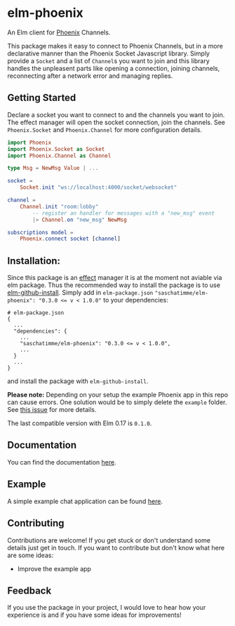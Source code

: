 # elm-phoenix

An Elm client for [Phoenix](http://www.phoenixframework.org) Channels.

This package makes it easy to connect to Phoenix Channels, but in a more declarative manner than the Phoenix Socket Javascript library. Simply provide a `Socket` and a list of `Channel`s you want to join and this library handles the unpleasent parts like opening a connection, joining channels, reconnecting after a network error and managing replies.

## Getting Started

Declare a socket you want to connect to and the channels you want to join. The effect manager will open the socket connection, join the channels. See `Phoenix.Socket` and `Phoenix.Channel` for more configuration details.

```elm
import Phoenix
import Phoenix.Socket as Socket
import Phoenix.Channel as Channel

type Msg = NewMsg Value | ...

socket =
    Socket.init "ws://localhost:4000/socket/websocket"

channel =
    Channel.init "room:lobby"
        -- register an handler for messages with a "new_msg" event
        |> Channel.on "new_msg" NewMsg

subscriptions model =
    Phoenix.connect socket [channel]
```

## Installation:
Since this package is an [effect](https://guide.elm-lang.org/architecture/effects/) manager it is at the moment not aviable via elm package. Thus the recommended way to install the package is to use [elm-github-install](https://github.com/gdotdesign/elm-github-install). Simply add in `elm-package.json` `"saschatimme/elm-phoenix": "0.3.0 <= v < 1.0.0"` to your dependencies:
```
# elm-package.json
{
  ...
  "dependencies": {
    ...
    "saschatimme/elm-phoenix": "0.3.0 <= v < 1.0.0",
    ...
  }
  ...
}
```
and install the package with `elm-github-install`.

**Please note:** Depending on your setup the example Phoenix app in this repo can cause errors. One solution would be to simply delete the `example` folder. See [this issue](https://github.com/saschatimme/elm-phoenix/issues/7) for more details.

The last compatible version with Elm 0.17 is `0.1.0`.

## Documentation
You can find the documentation [here](https://saschatimme.github.io/elm-phoenix).

## Example
A simple example chat application can be found [here](https://github.com/saschatimme/elm-phoenix/tree/master/example).

## Contributing
Contributions are welcome! If you get stuck or don't understand some details just get in touch.
If you want to contribute but don't know what here are some ideas:

- Improve the example app

## Feedback
If you use the package in your project, I would love to hear how your experience is and if you have some ideas for improvements!
